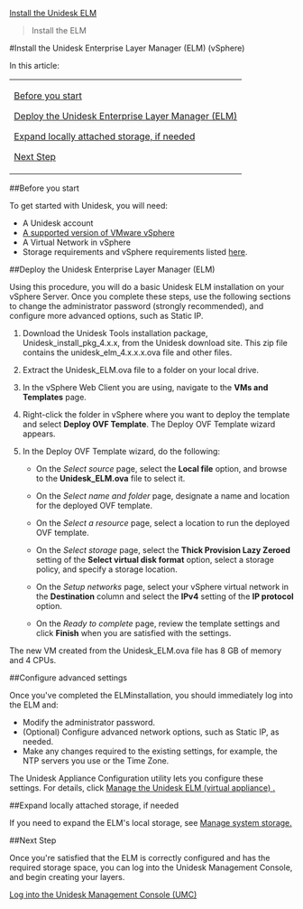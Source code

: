 [Install the Unidesk ELM](get_started_deploy_unidesk_elm_co4)
 > Install the ELM
#Install the Unidesk Enterprise Layer Manager (ELM) (vSphere)
In this article:
<table>            <col></col>            <tbody>                <tr>                    <td>                        <p><a href="#Before"> Before you start</a>                        </p>                        <p><a href="#Deploy_ELM"> Deploy the Unidesk Enterprise Layer Manager (ELM) </a>                        </p>                        <p><a href="#Expand"> Expand locally attached storage, if needed</a>                        </p>                        <p><a href="#Next"> Next Step</a>                        </p>                    </td>                </tr>            </tbody>        </table>
##Before you start<a name="Before"></a>
To get started with Unidesk, you will need:
<ul>            <li>A Unidesk account</li>            <li><a href="welcome_platform_support_co4.htm">A supported version of VMware vSphere</a>            </li>            <li>A Virtual Network in vSphere</li>            <li>Storage requirements and vSphere requirements listed <a href="get_started_prerequisites_vs4.htm">here</a>.</li>        </ul>
##Deploy the Unidesk Enterprise Layer Manager (ELM) <a name="Deploy_ELM"></a>
Using this procedure, you will do a basic Unidesk ELM installation on your vSphere Server. Once you complete these steps, use the following sections to change the administrator password (strongly recommended), and configure more advanced options, such as Static IP. 
<ol>            <li>                <p>Download the Unidesk Tools installation package, Unidesk_install_pkg_4.x.x, from the Unidesk download site. This zip file contains the unidesk_elm_4.x.x.x.ova file and other files. </p>            </li>            <li>                <p>Extract the Unidesk_ELM.ova file to a folder on your local drive. </p>            </li>            <li>                <p>In the vSphere Web Client you are using, navigate to the <b>VMs and Templates</b> page. </p>            </li>            <li>                <p>Right-click the folder in vSphere where you want to deploy the template and select <b>Deploy OVF Template</b>. The Deploy OVF Template wizard appears.</p>            </li>            <li>                <p>In the Deploy OVF Template wizard, do the following:</p>                <ul>                    <li>                        <p>On the <i>Select source</i> page, select the <b>Local file</b> option, and browse to the <b>Unidesk_ELM.ova</b> file to select it.</p>                    </li>                    <li>                        <p>On the <i>Select name and folder</i> page, designate a name and location for the deployed OVF template.</p>                    </li>                    <li>                        <p>On the <i>Select a resource</i> page, select a location to run the deployed OVF template.</p>                    </li>                    <li>                        <p>On the <i>Select storage</i> page, select the <b>Thick Provision Lazy Zeroed</b> setting of the <b>Select virtual disk format</b> option, select a storage policy, and specify a storage location.</p>                    </li>                    <li>                        <p>On the <i>Setup networks</i> page, select your vSphere virtual network in the <b>Destination</b> column and select the <b>IPv4</b> setting of the <b>IP protocol</b> option. </p>                    </li>                    <li>                        <p>On the <i>Ready to complete</i> page, review the template settings and click <b>Finish</b> when you are satisfied with the settings.</p>                    </li>                </ul>            </li>        </ol>
The new VM created from the Unidesk_ELM.ova file has 8 GB of memory and 4 CPUs. 
##Configure advanced settings
Once you've completed the ELMinstallation, you should immediately log into the ELM and:
<ul>            <li>Modify the administrator password.</li>            <li>(Optional) Configure advanced network options, such as Static IP, as needed.</li>            <li>Make any changes required to the existing settings, for example, the NTP servers you use or the Time Zone.</li>        </ul>
The Unidesk Appliance Configuration utility lets you configure these settings. For details, click [ Manage the Unidesk ELM (virtual appliance) ](system_manage_appliance_co4)[.](system_manage_appliance_co4)
##Expand locally attached storage, if needed<a name="Expand"></a>
If you need to expand the ELM's local storage, see [ Manage system storage](system_storage_co4)[. ](system_storage_co4)
##Next Step<a name="Next"></a>
Once you're satisfied that the ELM is correctly configured and has the required storage space, you can log into the Unidesk Management Console, and begin creating your layers.
[Log into the Unidesk Management Console (UMC)](get_started_login_vs4)[        ](get_started_login_vs4)

